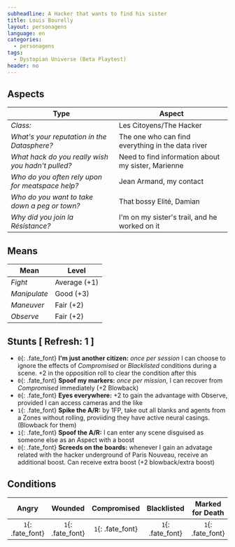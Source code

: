 ```yaml
---
subheadline: A Hacker that wants to find his sister
title: Louis Bourelly
layout: personagens
language: en
categories:
  - personagens
tags:
  - Dystopian Universe (Beta Playtest)
header: no
---
```


## Aspects

| __Type__                                          |   __Aspect__                                       |
|---------------------------------------------------|----------------------------------------------------|
| _Class:_                                          | Les Citoyens/The Hacker                            |
| _What's your reputation in the Datasphere?_       | The one who can find everything in the data river  |
| _What hack do you really wish you hadn't pulled?_ | Need to find information about my sister, Marienne |
| _Who do you often rely upon for meatspace help?_  | Jean Armand, my contact                            |
| _Who do you want to take down a peg or town?_     | That bossy Elité, Damian                           |
| _Why did you join la Résistance?_                 | I'm on my sister's trail, and he worked on it      |

## Means

| __Mean__     | __Level__    |
|--------------|--------------|
| _Fight_      | Average (+1) |
| _Manipulate_ | Good (+3)    |
| _Maneuver_   | Fair (+2)    |
| _Observe_    | Fair (+2)    |

## Stunts [ Refresh: 1 ]

+ `0`{: .fate_font} __I'm just another citizen:__ _once per session_ I can choose to ignore the effects of _Compromised_ or _Blacklisted_ conditions during a scene. +2 in the opposition roll to clear the condition after this
+ `0`{: .fate_font} __Spoof my markers:__ _once per mission_, I can recover from _Compromised_ immediately (+2 Blowback)
+ `0`{: .fate_font} __Eyes everywhere:__ +2 to gain the advantage with Observe, provided I can access cameras and the like
+ `1`{: .fate_font} __Spike the A/R:__ by 1FP, take out all blanks and agents from a Zones without rolling, proviiding they have active neural casings. (Blowback for them)
+ `1`{: .fate_font} __Spoof the A/R:__ I can enter any scene disguised as someone else as an Aspect with a boost
+ `0`{: .fate_font} __Screeds on the boards:__ whenever I gain an advatage related with the hacker underground of Paris Nouveau, receive an additional boost. Can receive extra boost (+2 blowback/extra boost)

## Conditions

| __Angry__ | __Wounded__ | __Compromised__ | __Blacklisted__ | __Marked for Death__ |
|:---------:|:-----------:|:---------------:|:---------------:|:--------------------:|
| `1`{: .fate_font} | `1`{: .fate_font} | `1`{: .fate_font} | `1`{: .fate_font} | `1`{: .fate_font} |
